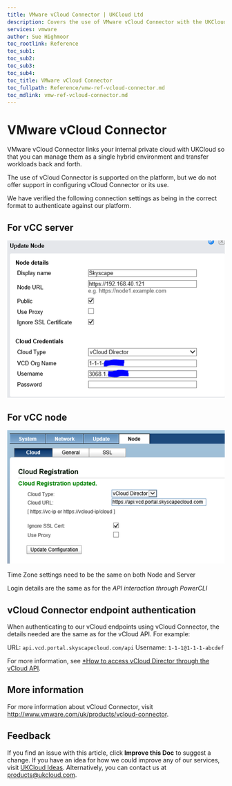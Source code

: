 ```yaml
---
title: VMware vCloud Connector | UKCloud Ltd
description: Covers the use of VMware vCloud Connector with the UKCloud platform
services: vmware
author: Sue Highmoor
toc_rootlink: Reference
toc_sub1: 
toc_sub2:
toc_sub3:
toc_sub4:
toc_title: VMware vCloud Connector
toc_fullpath: Reference/vmw-ref-vcloud-connector.md
toc_mdlink: vmw-ref-vcloud-connector.md
---
```


# VMware vCloud Connector

VMware vCloud Connector links your internal private cloud with UKCloud so that you can manage them as a single hybrid environment and transfer workloads back and forth.

The use of vCloud Connector is supported on the platform, but we do not offer support in configuring vCloud Connector or its use.

We have verified the following connection settings as being in the correct format to authenticate against our platform.

## For vCC server

![vCloud Connector Node Details](images/update_node.png)

## For vCC node

![vCloud Registration details](images/cloud_registration.png)

Time Zone settings need to be the same on both Node and Server

Login details are the same as for the *API interaction through PowerCLI*

## vCloud Connector endpoint authentication

When authenticating to our vCloud endpoints using vCloud Connector, the details needed are the same as for the vCloud API. For example:

URL: `api.vcd.portal.skyscapecloud.com/api`
Username: `1-1-1@1-1-1-abcdef`

For more information, see [*How to access vCloud Director through the vCloud API](vmw-how-access-vcloud-api.md#finding-your-vcloud-api-credentials).

## More information

For more information about vCloud Connector, visit http://www.vmware.com/uk/products/vcloud-connector.

## Feedback

If you find an issue with this article, click **Improve this Doc** to suggest a change. If you have an idea for how we could improve any of our services, visit [UKCloud Ideas](https://ideas.ukcloud.com). Alternatively, you can contact us at <products@ukcloud.com>.